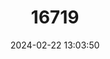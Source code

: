 ---
title: "16719"
category: "Petaurista elegans"
draft: false
date: 2024-02-22 13:03:50
languages:
  English: ["Grey-headed Flying Squirrel", "Spotted Giant Flying Squirrel"]
---